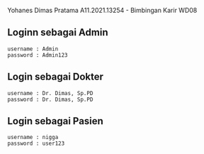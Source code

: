 Yohanes Dimas Pratama
A11.2021.13254 - Bimbingan Karir WD08

## Loginn sebagai Admin
```
username : Admin
password : Admin123
```

## Login sebagai Dokter
```
username : Dr. Dimas, Sp.PD
password : Dr. Dimas, Sp.PD
```

## Login sebagai Pasien
```
username : nigga
password : user123
```